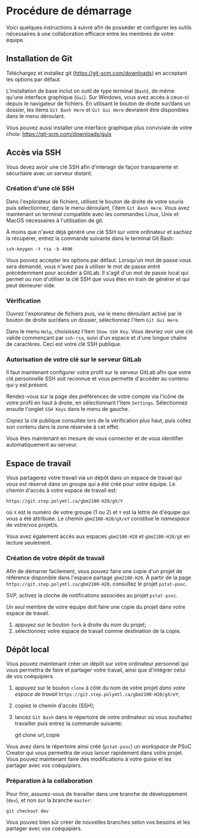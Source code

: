 
# Procédure de démarrage

Voici quelques instructions à suivre afin de posséder et configurer les outils nécessaires à une collaboration efficace entre les membres de votre équipe.


## Installation de Git

Téléchargez et installez git (https://git-scm.com/downloads) en acceptant les options par défaut.

L'installation de base inclut on outil de type terminal (`Bash`), de même qu'une interface graphique (`Gui`). Sur Windows, vous avez accès à ceux-ci depuis le navigateur de fichiers. En utilisant le bouton de droite sur/dans un dossier, les items `Git Bash Here` et `Git Gui Here` devraient être disponibles dans le menu déroulant.

Vous pouvez aussi installer une interface graphique plus conviviale de votre choix: https://git-scm.com/downloads/guis


## Accès via SSH

Vous devez avoir une clé SSH afin d'interagir de façon transparente et sécuritaire avec un serveur distant. 

### Création d'une clé SSH

Dans l'explorateur de fichiers, utilisez le bouton de droite de votre souris puis sélectionnez, dans le menu déroulant, l'item `Git Bash Here`. Vous avez maintenant un terminal compatible avec les commandes Linux, Unix et MacOS nécessaires à l'utilisation de git.

À moins que n'avez déjà généré une clé SSH sur votre ordinateur et sachiez la récupérer, entrez la commande suivante dans le terminal Git Bash:

    ssh-keygen -t rsa -b 4096

Vous pouvez accepter les options par défaut. Lorsqu'un mot de passe vous sera demandé, vous n'avez pas à utiliser le mot de passe entré précédemment pour accéder à GitLab. Il s'agit d'un mot de passe local qui permet ou non d'utiliser la clé SSH que vous êtes en train de générer et qui peut demeurer vide.

### Vérification

Ouvrez l'explorateur de fichiers puis, via le menu déroulant activé par le bouton de droite sur/dans un dossier, sélectionnez l'item `Git Gui Here`.

Dans le menu `Help`, choisissez l'item `Show SSH Key`. Vous devriez voir une clé valide commençant par `ssh-rsa`, suivi d'un espace et d'une longue chaîne de caractères. Ceci est votre clé SSH publique.


### Autorisation de votre clé sur le serveur GitLab

Il faut maintenant configurer votre profil sur le serveur GitLab afin que votre clé personnelle SSH soit reconnue et vous permette d'accéder au contenu qui y est présent.

Rendez-vous sur la page des préférences de votre compte via l'icône de votre profil en haut à droite, en sélectionnant l'item `Settings`. Sélectionnez ensuite l'onglet `SSH Keys` dans le menu de gauche.

Copiez la clé publique consultée lors de la vérification plus haut, puis collez son contenu dans la zone réservée à cet effet.

Vous êtes maintenant en mesure de vous connecter et de vous identifier automatiquement au serveur.


## Espace de travail

Vous partagerez votre travail via un dépôt dans un espace de travail qui vous est réservé dans un groupe qui a été créé pour votre équipe. Le chemin d'accès à votre espace de travail est:

    https://git.step.polymtl.ca/gbm2100-H20/gX/Y

où `X` est le numéro de votre groupe (1 ou 2) et `Y` est la lettre de d'équipe qui vous a été attribuée. Le chemin `gbm2100-H20/gX/eY` constitue le *namespace* de votre/vos projet/s.

Vous avez également accès aux espaces `gbm2100-H20` et `gbm2100-H20/gX` en lecture seulement.



### Création de votre dépôt de travail

Afin de démarrer facilement, vous pouvez faire une copie d'un projet de référence disponible dans l'espace partagé `gbm2100-H20`. À partir de la page `https://git.step.polymtl.ca/gbm2100-H20`, consultez le projet `pstat-psoc`. 

SVP, activez la cloche de notifications associées au projet `pstat-psoc`.

*Un seul* membre de votre équipe doit faire une copie du projet dans votre espace de travail.

1. appuyez sur le bouton `fork` à droite du nom du projet;
2. sélectionnez votre espace de travail comme destination de la copie.

## Dépôt local

Vous pouvez maintenant créer un dépôt sur votre ordinateur personnel qui vous permettra de faire et partager votre travail, ainsi que d'intégrer celui de vos coéquipiers.

1. appuyez sur le bouton `clone` à côté du nom de votre projet *dans votre espace de travail* `https://git.step.polymtl.ca/gbm2100-H20/gX/eY`;
2. copiez le chemin d'accès (SSH);
3. lancez `Git Bash` dans le répertoire de votre ordinateur où vous souhaitez travailler puis entrez la commande suivante:

    git clone url_copie

Vous avez dans le répertoire ainsi créé (`pstat-psoc`) un *workspace* de PSoC Creator qui vous permettra de vous lancer rapidement dans votre projet. Vous pouvez maintenant faire des modifications à votre guise et les partager avec vos coéquipiers.

### Préparation à la collaboration

Pour finir, assurez-vous de travailler dans une branche de développement (`dev`), et non sur la branche `master`:

    git checkout dev

Vous pouvez bien sûr créer de nouvelles branches selon vos besoins et les partager avec vos coéquipiers.


